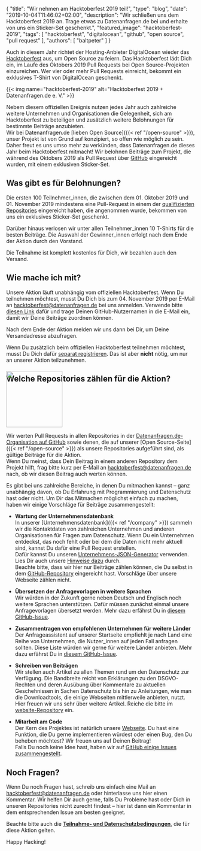 {
    "title": "Wir nehmen am Hacktoberfest 2019 teil!",
    "type": "blog",
    "date": "2019-10-04T11:46:02+02:00",
    "description": "Wir schließen uns dem Hacktoberfest 2019 an. Trage etwas zu Datenanfragen.de bei und erhalte von uns ein Sticker-Set geschenkt.",
    "featured_image": "hacktoberfest-2019",
    "tags": [ "hacktoberfest", "digitalocean", "github", "open source", "pull request" ],
    "authors": [ "baltpeter" ]
}

Auch in diesem Jahr richtet der Hosting-Anbieter DigitalOcean wieder das [Hacktoberfest](https://hacktoberfest.digitalocean.com/) aus, um Open Source zu feiern. Das Hacktoberfest lädt Dich ein, im Laufe des Oktobers 2019 Pull Requests bei Open Source-Projekten einzureichen. Wer vier oder mehr Pull Requests einreicht, bekommt ein exklusives T-Shirt von DigitalOcean geschenkt.

{{< img name="hacktoberfest-2019" alt="Hacktoberfest 2019 + Datenanfragen.de e. V." >}}

Nebem diesem offiziellen Ereignis nutzen jedes Jahr auch zahlreiche weitere Unternehmen und Organisationen die Gelegenheit, sich am Hacktoberfest zu beteiligen und zusätzlich weitere Belohnungen für bestimmte Beiträge anzubieten.  
Wir bei Datenanfragen.de [lieben Open Source]({{< ref "/open-source" >}}), unser Projekt ist von Grund auf konzipiert, so offen wie möglich zu sein. Daher freut es uns umso mehr zu verkünden, dass Datenanfragen.de dieses Jahr beim Hacktoberfest mitmacht! Wir belohnen Beiträge zum Projekt, die während des Oktobers 2019 als Pull Request über [GitHub](https://github.com/) eingereicht wurden, mit einem exklusiven Sticker-Set.

## Was gibt es für Belohnungen?

Die ersten 100 Teilnehmer_innen, die zwischen dem 01. Oktober 2019 und 01. November 2019 mindestens eine Pull-Request in einem der [qualifizierten Repositories](#repos) eingereicht haben, die angenommen wurde, bekommen von uns ein exklusives Sticker-Set geschenkt.

Darüber hinaus verlosen wir unter allen Teilnehmer_innen 10 T-Shirts für die besten Beiträge. Die Auswahl der Gewinner_innen erfolgt nach dem Ende der Aktion durch den Vorstand.

Die Teilnahme ist komplett kostenlos für Dich, wir bezahlen auch den Versand.

## Wie mache ich mit?

Unsere Aktion läuft unabhängig vom offiziellen Hacktoberfest. Wenn Du teilnehmen möchtest, musst Du Dich bis zum 04. November 2019 per E-Mail an [hacktoberfest@datenanfragen.de](mailto:hacktoberfest@datenanfragen.de?subject=Anmeldung%20f%C3%BCr%20das%20Hacktoberfest%202019&body=Ich%20m%C3%B6chte%20an%20der%20Hacktoberfest%202019-Aktion%20des%20Datenanfragen.de%20e.%20V.%20teilnehmen.%0A%0AGitHub-Nutzername%3A%20%5Bbitte%20eintragen%5D%0A%0ADie%20Teilnahme-%20und%20Datenschutzbedingungen%20(https%3A%2F%2Fwww.datenanfragen.de%2Fblog%2Fhacktoberfest-2019)%20habe%20ich%20zur%20Kenntnis%20genommen.%20Ich%20bin%20damit%20einverstanden.) bei uns anmelden. Verwende bitte [diesen Link](mailto:hacktoberfest@datenanfragen.de?subject=Anmeldung%20f%C3%BCr%20das%20Hacktoberfest%202019&body=Ich%20m%C3%B6chte%20an%20der%20Hacktoberfest%202019-Aktion%20des%20Datenanfragen.de%20e.%20V.%20teilnehmen.%0A%0AGitHub-Nutzername%3A%20%5Bbitte%20eintragen%5D%0A%0ADie%20Teilnahme-%20und%20Datenschutzbedingungen%20(https%3A%2F%2Fwww.datenanfragen.de%2Fblog%2Fhacktoberfest-2019)%20habe%20ich%20zur%20Kenntnis%20genommen.%20Ich%20bin%20damit%20einverstanden.) dafür und trage Deinen GitHub-Nutzernamen in die E-Mail ein, damit wir Deine Beiträge zuordnen können.

Nach dem Ende der Aktion melden wir uns dann bei Dir, um Deine Versandadresse abzufragen.

Wenn Du zusätzlich beim offiziellen Hacktoberfest teilnehmen möchtest, musst Du Dich dafür [separat registrieren](https://hacktoberfest.digitalocean.com/). Das ist aber **nicht** nötig, um nur an unserer Aktion teilzunehmen.

<a id="repos"></a>

## Welche Repositories zählen für die Aktion?

<img class="offset-image offset-image-right" src="/card-icons/code.svg" style="height: 150px; margin-right: -100px; margin-top: -50px;">

Wir werten Pull Requests in allen Repositories in der [Datenanfragen.de-Organisation auf GitHub](https://github.com/datenanfragen) sowie denen, die auf unserer [Open Source-Seite]({{< ref "/open-source" >}}) als unsere Repositories aufgeführt sind, als gültige Beiträge für die Aktion.  
Wenn Du meinst, dass Dein Beitrag in einem anderen Repository dem Projekt hilft, frag bitte kurz per E-Mail an [hacktoberfest@datenanfragen.de](mailto:hacktoberfest@datenanfragen.de) nach, ob wir diesen Beitrag auch werten können.

Es gibt bei uns zahlreiche Bereiche, in denen Du mitmachen kannst – ganz unabhängig davon, ob Du Erfahrung mit Programmierung und Datenschutz hast oder nicht. Um Dir das Mitmachen möglichst einfach zu machen, haben wir einige Vorschläge für Beiträge zusammengestellt:

* **Wartung der Unternehmensdatenbank**  
  In unserer [Unternehmensdatenbank]({{< ref "/company" >}}) sammeln wir die Kontaktdaten von zahlreichen Unternehmen und anderen Organisationen für Fragen zum Datenschutz. Wenn Du ein Unternehmen entdeckst, das noch fehlt oder bei dem die Daten nicht mehr aktuell sind, kannst Du dafür eine Pull Request erstellen.  
  Dafür kannst Du unseren [Unternehmens-JSON-Generator](https://company-json.netlify.com/) verwenden. Lies Dir auch unsere [Hinweise dazu](https://github.com/datenanfragen/data#data-format-guidelines-and-resources-for-company-records) durch.  
  Beachte bitte, dass wir hier nur Beiträge zählen können, die Du selbst in dem [GitHub-Repository](https://github.com/datenanfragen/data) eingereicht hast. Vorschläge über unsere Webseite zählen nicht.

* **Übersetzen der Anfragevorlagen in weitere Sprachen**  
  Wir würden in der Zukunft gerne neben Deutsch und Englisch noch weitere Sprachen unterstützen. Dafür müssen zunächst einmal unsere Anfragevorlagen übersetzt werden. Mehr dazu erfährst Du in [diesem GitHub-Issue](https://github.com/datenanfragen/data/issues/229).

* **Zusammentragen von empfohlenen Unternehmen für weitere Länder**  
  Der Anfrageassistent auf unserer Startseite empfiehlt je nach Land eine Reihe von Unternehmen, die Nutzer_innen auf jeden Fall anfragen sollten. Diese Liste würden wir gerne für weitere Länder anbieten. Mehr dazu erfährst Du in [diesem GitHub-Issue](https://github.com/datenanfragen/data/issues/230).

* **Schreiben von Beiträgen**  
  Wir stellen auch Artikel zu allen Themen rund um den Datenschutz zur Verfügung. Die Bandbreite reicht von Erklärungen zu den DSGVO-Rechten und deren Ausübung über Kommentare zu aktuellen Geschehnissen in Sachen Datenschutz bis hin zu Anleitungen, wie man die Downloadtools, die einige Webseiten mittlerweile anbieten, nutzt.  
  Hier freuen wir uns sehr über weitere Artikel. Reiche die bitte im [website-Repository](https://github.com/datenanfragen/website) ein.

* **Mitarbeit am Code**  
  Der Kern des Projektes ist natürlich unsere [Webseite](https://github.com/datenanfragen/website). Du hast eine Funktion, die Du gerne implementieren würdest oder einen Bug, den Du beheben möchtest? Wir freuen uns auf Deinen Beitrag!  
  Falls Du noch keine Idee hast, haben wir auf [GitHub einige Issues zusammengestellt](https://github.com/datenanfragen/website/issues).

## Noch Fragen?

Wenn Du noch Fragen hast, schreib uns einfach eine Mail an [hacktoberfest@datenanfragen.de](mailto:hacktoberfest@datenanfragen.de) oder hinterlasse uns hier einen Kommentar. Wir helfen Dir auch gerne, falls Du Probleme hast oder Dich in unseren Repositories nicht zurecht findest – hier ist dann ein Kommentar in dem entsprechenden Issue am besten geeignet.

Beachte bitte auch die [**Teilnahme- und Datenschutzbedingungen**](https://static.dacdn.de/docs/bedingungen-hacktoberfest-2019.pdf), die für diese Aktion gelten.

Happy Hacking!
